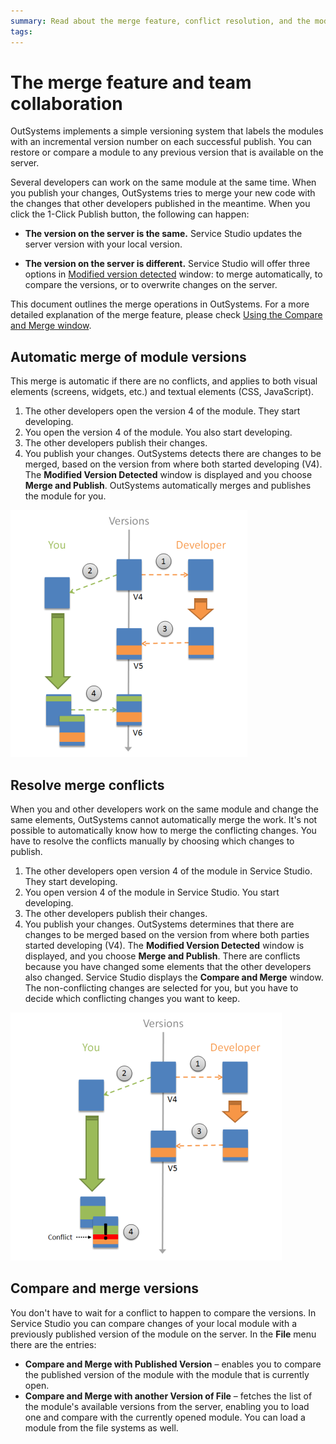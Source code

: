 ```yaml
---
summary: Read about the merge feature, conflict resolution, and the module comparison.
tags:
---
```


# The merge feature and team collaboration

OutSystems implements a simple versioning system that labels the modules with an incremental version number on each successful publish. You can restore or compare a module to any previous version that is available on the server.

Several developers can work on the same module at the same time. When you publish your changes, OutSystems tries to merge your new code with the changes that other developers published in the meantime. When you click the 1-Click Publish button, the following can happen:

* **The version on the server is the same.** Service Studio updates the server version with your local version.

* **The version on the server is different.** Service Studio will offer three options in [Modified version detected](<intro.md#modified-version-detected>) window: to merge automatically, to compare the versions, or to overwrite changes on the server.

This document outlines the merge operations in OutSystems. For a more detailed explanation of the merge feature, please check [Using the Compare and Merge window](<intro.md>).

## Automatic merge of module versions

This merge is automatic if there are no conflicts, and applies to both visual elements (screens, widgets, etc.) and textual elements (CSS, JavaScript).

1. The other developers open the version 4 of the module. They start developing. 
1. You open the version 4 of the module. You also start developing. 
1. The other developers publish their changes.
1. You publish your changes. OutSystems detects there are changes to be merged, based on the version from where both started developing (V4). The **Modified Version Detected** window is displayed and you choose **Merge and Publish**. OutSystems automatically merges and publishes the module for you. 

![](images/graph-automerge.png)

## Resolve merge conflicts

When you and other developers work on the same module and change the same
elements, OutSystems cannot automatically merge the work. It's not possible to automatically know how to merge the conflicting changes. You have to resolve the conflicts manually by choosing which changes to publish.

1. The other developers open version 4 of the module in Service Studio. They start developing.
1. You open version 4 of the module in Service Studio. You start developing.
1. The other developers publish their changes. 
1. You publish your changes. OutSystems determines that there are changes to be merged based on the version from where both parties started developing (V4). The  **Modified Version Detected**  window is displayed, and you choose **Merge and Publish**. There are conflicts because you have changed some elements that the other developers also changed. Service Studio displays the **Compare and Merge** window. The non-conflicting changes are selected for you, but you have to decide which conflicting changes you want to keep.

![](images/graph-resolve-conflicts.png)

## Compare and merge versions

You don't have to wait for a conflict to happen to compare the versions. In Service Studio you can compare changes of your local module with a previously published version of the module on the server. In the **File** menu there are the entries:

* **Compare and Merge with Published Version** – enables you to compare the published version of the module with the module that is currently open.
* **Compare and Merge with another Version of File** – fetches the list of the module's available versions from the server, enabling you to load one and compare with the currently opened module. You can load a module from the file systems as well.
